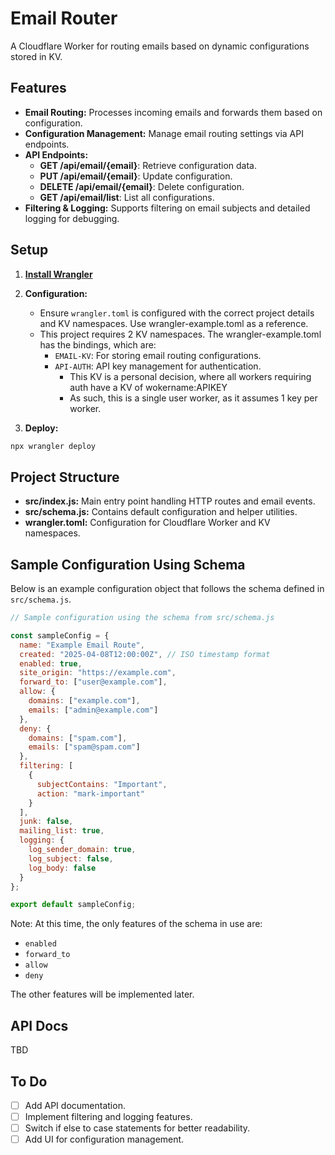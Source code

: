 # Email Router

A Cloudflare Worker for routing emails based on dynamic configurations stored in KV.

## Features

- **Email Routing:** Processes incoming emails and forwards them based on configuration.
- **Configuration Management:** Manage email routing settings via API endpoints.
- **API Endpoints:**
  - **GET /api/email/{email}**: Retrieve configuration data.
  - **PUT /api/email/{email}**: Update configuration.
  - **DELETE /api/email/{email}**: Delete configuration.
  - **GET /api/email/list**: List all configurations.
- **Filtering & Logging:** Supports filtering on email subjects and detailed logging for debugging.

## Setup

1. **[Install Wrangler](https://developers.cloudflare.com/workers/wrangler/install-and-update/)**

2. **Configuration:**
   - Ensure `wrangler.toml` is configured with the correct project details and KV namespaces. Use wrangler-example.toml as a reference.
   - This project requires 2 KV namespaces. The wrangler-example.toml has the bindings, which are:
     - `EMAIL-KV`: For storing email routing configurations.
     - `API-AUTH`: API key management for authentication. 
       - This KV is a personal decision, where all workers requiring auth have a KV of wokername:APIKEY
       - As such, this is a single user worker, as it assumes 1 key per worker.

3. **Deploy:**
```sh
npx wrangler deploy
```

## Project Structure

- **src/index.js:** Main entry point handling HTTP routes and email events.
- **src/schema.js:** Contains default configuration and helper utilities.
- **wrangler.toml:** Configuration for Cloudflare Worker and KV namespaces.

## Sample Configuration Using Schema

Below is an example configuration object that follows the schema defined in `src/schema.js`.

```javascript
// Sample configuration using the schema from src/schema.js

const sampleConfig = {
  name: "Example Email Route",
  created: "2025-04-08T12:00:00Z", // ISO timestamp format
  enabled: true,
  site_origin: "https://example.com",
  forward_to: ["user@example.com"],
  allow: {
    domains: ["example.com"],
    emails: ["admin@example.com"]
  },
  deny: {
    domains: ["spam.com"],
    emails: ["spam@spam.com"]
  },
  filtering: [
    {
      subjectContains: "Important",
      action: "mark-important"
    }
  ],
  junk: false,
  mailing_list: true,
  logging: {
    log_sender_domain: true,
    log_subject: false,
    log_body: false
  }
};

export default sampleConfig;
```

Note: At this time, the only features of the schema in use are:
- `enabled`
- `forward_to`
- `allow`
- `deny`

The other features will be implemented later. 

## API Docs
TBD

## To Do
- [ ] Add API documentation.
- [ ] Implement filtering and logging features.
- [ ] Switch if else to case statements for better readability.
- [ ] Add UI for configuration management.